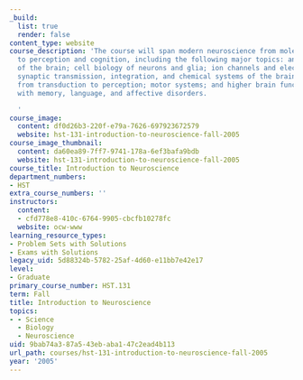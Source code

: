```yaml
---
_build:
  list: true
  render: false
content_type: website
course_description: 'The course will span modern neuroscience from molecular neurobiology
  to perception and cognition, including the following major topics: anatomy and development
  of the brain; cell biology of neurons and glia; ion channels and electrical signaling;
  synaptic transmission, integration, and chemical systems of the brain; sensory systems,
  from transduction to perception; motor systems; and higher brain functions dealing
  with memory, language, and affective disorders.

  '
course_image:
  content: df0d26b3-220f-e79a-7626-697923672579
  website: hst-131-introduction-to-neuroscience-fall-2005
course_image_thumbnail:
  content: da60ea89-7ff7-9741-178a-6ef3bafa9bdb
  website: hst-131-introduction-to-neuroscience-fall-2005
course_title: Introduction to Neuroscience
department_numbers:
- HST
extra_course_numbers: ''
instructors:
  content:
  - cfd778e8-410c-6764-9905-cbcfb10278fc
  website: ocw-www
learning_resource_types:
- Problem Sets with Solutions
- Exams with Solutions
legacy_uid: 5d88324b-5782-25af-4d60-e11bb7e42e17
level:
- Graduate
primary_course_number: HST.131
term: Fall
title: Introduction to Neuroscience
topics:
- - Science
  - Biology
  - Neuroscience
uid: 9bab74a3-87a5-43eb-aba1-47c2ead4b113
url_path: courses/hst-131-introduction-to-neuroscience-fall-2005
year: '2005'
---
```

